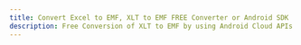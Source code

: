 ---title: Convert Excel to EMF, XLT to EMF FREE Converter or Android SDKdescription: Free Conversion of XLT to EMF by using Android Cloud APIs & SDKs. Also Create, Edit & Render Microsoft Excel, CSV and SpreadsheetML worksheets or spreadsheet in the Cloud.---